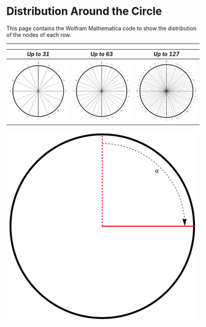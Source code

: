 # Distribution Around the Circle

This page contains the Wolfram Mathematica code to show the distribution of the nodes of each row.

---

| _Up to 31_                | _Up to 63_                | _Up to 127_               |
| ------------------------- | ------------------------- | ------------------------- |
| ![](circle_numbers_1.png) | ![](circle_numbers_2.png) | ![](circle_numbers_3.png) |

![](circle_rotation.png)
